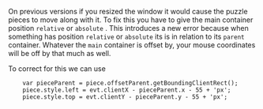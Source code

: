 On previous versions if you resized the window it would cause the puzzle pieces to move along with it. To fix this you have to give the main container position `relative` or `absolute` . This introduces a new error because when something has position `relative` or `absolute` its is in relation to its `parent` container. Whatever the `main` container is offset by, your mouse coordinates will be off by that much as well. 

To correct for this we can use 
```
	var pieceParent = piece.offsetParent.getBoundingClientRect();
	piece.style.left = evt.clientX - pieceParent.x - 55 + 'px';
	piece.style.top = evt.clientY - pieceParent.y - 55 + 'px';
 ```
